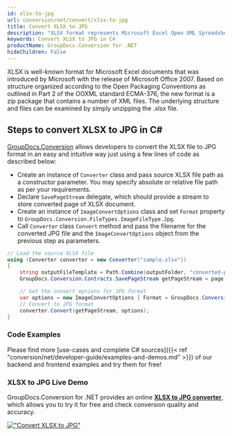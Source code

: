 ```yaml
---
id: xlsx-to-jpg
url: conversion/net/convert/xlsx-to-jpg
title: Convert XLSX to JPG
description: "XLSX format represents Microsoft Excel Open XML Spreadsheet with .xlsx extension. Learn how to convert XLSX to JPG file programmatically in C# language using GroupDocs.Conversion for .NET library."
keywords: Convert XLSX to JPG in C#
productName: GroupDocs.Conversion for .NET
hideChildren: False
---
```


XLSX is well-known format for Microsoft Excel documents that was introduced by Microsoft with the release of Microsoft Office 2007. Based on structure organized according to the Open Packaging Conventions as outlined in Part 2 of the OOXML standard ECMA-376, the new format is a zip package that contains a number of XML files. The underlying structure and files can be examined by simply unzipping the .xlsx file.

## Steps to convert XLSX to JPG in C#

[GroupDocs.Conversion](https://products.groupdocs.com/conversion/net) allows developers to convert the XLSX file to JPG format in an easy and intuitive way just using a few lines of code as described below:

* Create an instance of `Converter` class and pass source XLSX file path as a constructor parameter. You may specify absolute or relative file path as per your requirements. 
* Declare `SavePageStream` delegate, which should provide a stream to store converted page of XLSX document.
* Create an instance of `ImageConvertOptions` class and set `Format` property to `GroupDocs.Conversion.FileTypes.ImageFileType.Jpg`.
* Call `Converter` class `Convert` method and pass the filename for the converted JPG file and the `ImageConvertOptions` object from the previous step as parameters.

```csharp
// Load the source XLSX file
using (Converter converter = new Converter("sample.xlsx"))
{
    string outputFileTemplate = Path.Combine(outputFolder, "converted-page-{0}.jpg");
    GroupDocs.Conversion.Contracts.SavePageStream getPageStream = page => new FileStream(string.Format(outputFileTemplate, page), FileMode.Create);

    // Set the convert options for JPG format
    var options = new ImageConvertOptions { Format = GroupDocs.Conversion.FileTypes.ImageFileType.Jpg };   
    // Convert to JPG format
    converter.Convert(getPageStream, options);
}
```

### Code Examples

Please find more [use-cases and complete C# sources]({{< ref "conversion/net/developer-guide/examples-and-demos.md" >}}) of our backend and frontend examples and try them for free!

### XLSX to JPG Live Demo

GroupDocs.Conversion for .NET provides an online [**XLSX to JPG converter**](https://products.groupdocs.app/conversion/xlsx-to-jpg), which allows you to try it for free and check conversion quality and accuracy.

[!["Convert XLSX to JPG"](conversion/net/images/convert-to-jpg/convert-xlsx-to-jpg.png)](https://products.groupdocs.app/conversion/xlsx-to-jpg)